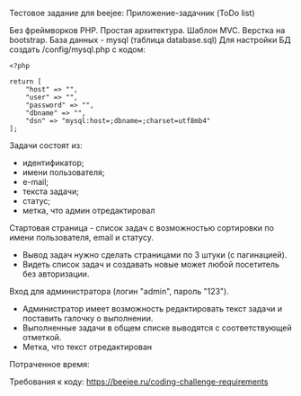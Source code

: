 Тестовое задание для beejee: Приложение-задачник (ToDo list)

Без фреймворков PHP.
Простая архитектура.
Шаблон MVC.
Верстка на bootstrap.
База данных - mysql (таблица database.sql)
Для настройки БД создать /config/mysql.php с кодом:

```
<?php

return [
    "host" => "", 
    "user" => "", 
    "password" => "", 
    "dbname" => "",
    "dsn" => "mysql:host=;dbname=;charset=utf8mb4"
];
```

Задачи состоят из: 
- идентификатор;
- имени пользователя; 
- е-mail; 
- текста задачи; 
- статус;
- метка, что админ отредактировал
 
Стартовая страница - список задач с возможностью сортировки по имени пользователя, email и статусу.  
 - Вывод задач нужно сделать страницами по 3 штуки (с пагинацией).  
 - Видеть список задач и создавать новые может любой посетитель без авторизации. 
 
Вход для администратора (логин "admin", пароль "123").  
 - Администратор имеет возможность редактировать текст задачи и поставить галочку о выполнении.  
 - Выполненные задачи в общем списке выводятся с соответствующей отметкой.  
 - Метка, что текст отредактирован
 
Потраченное время: 

Требования к коду: https://beejee.ru/coding-challenge-requirements 